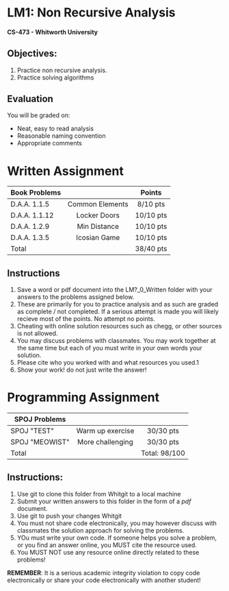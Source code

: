# LM1: Non Recursive Analysis
#### CS-473 - Whitworth University

## Objectives:
1. Practice non recursive analysis.
2. Practice solving algorithms

## Evaluation
You will be graded on:
- Neat, easy to read analysis
- Reasonable naming convention
- Appropriate comments

# Written Assignment

| Book Problems |                       | Points  |
| --------------|:----------------------:|:-------:|
| D.A.A. 1.1.5  | Common Elements        | 8/10 pts  |
| D.A.A. 1.1.12 | Locker Doors           | 10/10 pts  |
| D.A.A. 1.2.9  | Min Distance           | 10/10 pts  |
| D.A.A. 1.3.5  | Icosian Game           | 10/10 pts  |
| Total         |                        | 38/40 pts |

## Instructions
1. Save a word or pdf document into the LM?_0_Written folder with your answers to the problems assigned below.
2. These are primarily for you to practice analysis and as such are graded as complete / not completed. If a serious attempt is made you will likely recieve most of the points. No attempt no points. 
3. Cheating with online solution resources such as chegg, or other sources is not allowed. 
4. You may discuss problems with classmates. You may work together at the same time but each of you must write in your own words your solution. 
5. Please cite who you worked with and what resources you used.1
8. Show your work! do not just write the answer! 


# Programming Assignment

| SPOJ Problems   |                        |         |
| --------------|:----------------------:|:-------:|
| SPOJ "TEST"    | Warm up exercise      | 30/30 pts  |
| SPOJ "MEOWIST" | More challenging      | 30/30 pts  |
| Total          |                     | Total: 98/100 |

## Instructions:
1. Use git to clone this folder from Whitgit to a local machine 
2. Submit your written answers to this folder in the form of a *pdf* document.
3. Use git to push your changes Whitgit
4. You must not share code electronically, you may however discuss with classmates the solution approach for solving the problems. 
5. YOu must write your own code. If someone helps you solve a problem, or you find an answer online, you MUST cite the resource used. 
6. You MUST NOT use any resource online directly related to these problems!

__REMEMBER__: It is a serious academic integrity violation to copy code electronically or share your code electronically with another student! 